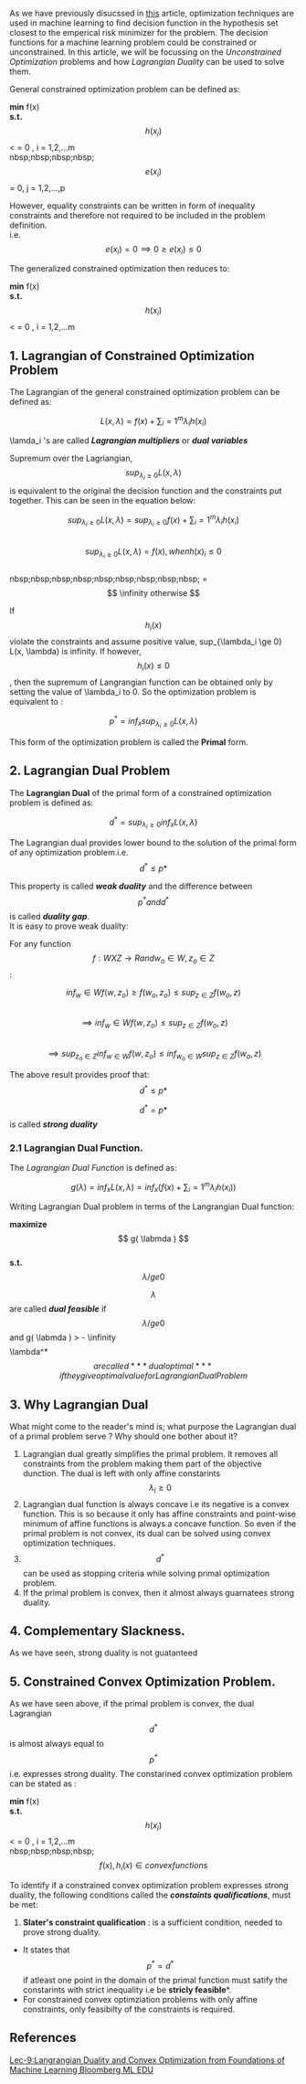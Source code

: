 As we have previously disucssed in [this](https://ritupande.github.io/Introduction-to-Statistical-Learning-Theory/) article, optimization techniques are used in machine learning to find decision function in the hypothesis set closest to the emperical risk minimizer for the problem. The decision functions for a machine learning problem could be constrained or unconstrained. In this article, we will be focussing on the *Unconstrained Optimization* problems and how *Lagrangian Duality* can be used to solve them.   
  
General constrained optimization problem can be defined as:    

**min** f(x)    
**s.t.** $$ h(x_i) $$  < = 0 , i = 1,2,...m    
nbsp;nbsp;nbsp;nbsp;$$ e(x_i) $$ = 0, j = 1,2,...,p  

However, equality constraints can be written in form of inequality constraints and therefore not required to be included in the problem definition.  
i.e.  $$ e(x_i) = 0 \implies   0 \ge e(x_i) \le 0  $$  
  
The generalized constrained optimization then reduces to:  
  
**min** f(x)    
**s.t.** $$ h(x_i) $$  < = 0 , i = 1,2,...m    

## 1. Lagrangian of Constrained Optimization Problem

The Lagrangian of the general constrained optimization problem can be defined as:  
  
  $$ L(x, \lambda) = f(x) + \sum_i=1^m \lambda_i h(x_i) $$    
  
  \lamda_i 's  are called ***Lagrangian multipliers*** or ***dual variables***   
  
  Supremum over the Lagriangian, $$ sup_{\lambda_i \ge 0} L(x, \lambda) $$ is equivalent to the original the decision function and the constraints put together.  This can be seen in the equation below:  
    
  $$ sup_{\lambda_i \ge 0} L(x, \lambda)  =  sup_{\lambda_i \ge 0}  f(x) + \sum_i=1^m \lambda_i h(x_i)  $$  
  $$ sup_{\lambda_i \ge 0} L(x, \lambda)  = f(x), when h(x)_i \le 0 $$  
  nbsp;nbsp;nbsp;nbsp;nbsp;nbsp;nbsp;nbsp;nbsp; = $$ \infinity otherwise $$  
  
If $$ h_i(x) $$ violate the constraints and assume positive value,  sup_{\lambda_i \ge 0} L(x, \lambda)  is infinity. If however, $$ h_i(x) \le 0 $$, then the supremum of Langrangian function can be obtained only by setting the value of \lambda_i to 0.  So the optimization problem is equivalent to :
  
 $$ p^* =  inf_x sup_{\lambda_i \ge 0} L(x, \lambda) $$  
 
 This form of the optimization  problem is called the **Primal** form.
 
  
  ## 2.  Lagrangian Dual Problem   
    
  The **Lagrangian Dual** of the primal form of a constrained optimization problem is defined as:    
    
  $$ d^* =  sup_{\lambda_i \ge 0} inf_x L(x, \lambda) $$  
  
  The Lagrangian dual provides lower bound to the solution of the primal form of any optimization problem.i.e.  
  $$ d^* \le p* $$   
  
  This property is called  ***weak duality*** and the difference between $$ p^* and d^* $$  is called ***duality gap***.   
  It is easy to prove weak duality:  
      
  For any function $$ f: W X Z \rightarrow R and w_o \in W, z_o \in Z  $$:
  
  $$ inf_w{ \in W} f(w, z_o )  \ge f(w_o,z_o) \le sup_{z \in Z } f(w_o,z ) $$    
  $$ \implies inf_w{ \in W} f(w, z_o ) \le sup_{z \in Z } f(w_o,z ) $$  
  $$ \implies sup_{z_o \in Z} inf_{w \in W} f(w, z_o ) \le inf_{w_o \in W} sup_{z \in Z } f(w_o,z ) $$  
     
  The above result provides proof that:      
  $$ d^* \le p* $$      
      
  $$ d^* = p* $$ is called ***strong duality***  
  
  ### 2.1 Lagrangian Dual Function.
  
  The *Lagrangian Dual Function* is defined as:  
    
  $$ \displaystyle g(\lambda) = inf_x L(x, \lambda) = inf_x ( f(x) + \sum_i=1^m \lambda_i h(x_i) ) $$  
  
  Writing Lagrangian Dual problem in terms of the Langrangian Dual function:
  
  **maximize** $$ g( \labmda ) $$    
  **s.t.** $$ \lambda /ge 0 $$  
    
  $$ \lambda $$ are called ***dual feasible*** if $$ \lambda /ge 0 $$  and g( \labmda ) > - \infinity $$  
  $$ \lambda^* $$ are called ***dual optimal*** if they give optimal value for Lagrangian Dual Problem $$  
  
  ## 3. Why Lagrangian Dual
  
  What might come to the reader's mind is; what purpose the Lagrangian dual of a primal problem serve ? Why should one bother about it?
  
  1. Lagrangian dual  greatly simplifies the primal problem. It removes all constraints from the problem making them part of the objective dunction. The dual is left with only affine constarints $$ \lambda_i \ge 0 $$   
  2. Lagrangian dual function is always concave i.e its negative is a convex function. This is so because it only has affine constraints and point-wise minimum of affine functions is always a concave function. So even if the primal problem is not convex, its dual can be solved using convex optimization techniques.  
  3. $$ d^* $$ can be used as stopping criteria while solving primal optimization problem.    
  4. If the primal problem is convex, then it almost always guarnatees strong duality.  
  
  ## 4. Complementary Slackness.
  
  As we have seen, strong duality is not guatanteed 
  
  ## 5. Constrained Convex Optimization Problem.
  
  As we have seen above, if the primal problem is convex, the dual Lagrangian $$ d^* $$ is almost always equal to $$ p^* $$ i.e. expresses strong duality. The constarined convex optimization problem can be stated as :
  
**min** f(x)    
**s.t.** $$ h(x_i) $$  < = 0 , i = 1,2,...m    
nbsp;nbsp;nbsp;nbsp;$$ f(x), h_i(x) \in convex functions $$  

To identify if a constrained convex optimization problem expresses strong duality, the following conditions called the ***constaints qualifications***, must be met:
  
1. **Slater's constraint qualification** : is a sufficient condition, needed to prove strong duality.
  - It states that $$ p^* = d^* $$ if atleast one point in the domain of the primal function must satify the constarints with strict inequality i.e be **stricly feasible***.
  - For constrained convex optimziation problems with only affine constraints, only feasibilty of the constraints is required.
  




  
  
  
 
  
 
  
## References
[Lec-9:Langrangian Duality and Convex Optimization from  Foundations of Machine Learning Bloomberg ML EDU](https://bloomberg.github.io/foml/#lecture-9-lagrangian-duality-and-convex-optimization)
